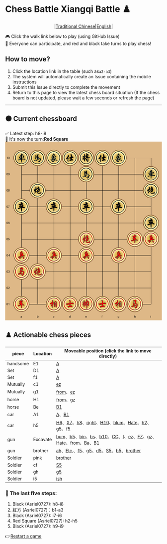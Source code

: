 # Chess Battle Xiangqi Battle ♟️

<div align="center">

\|[Traditional Chinese](README.md)\|[English](README.en.md)\|

</div>

🎮 Click the walk link below to play (using GitHub Issue)  
👥 Everyone can participate, and red and black take turns to play chess!

## How to move?

1.  Click the location link in the table (such as`a2-a3`)
2.  The system will automatically create an Issue containing the mobile instructions
3.  Submit this Issue directly to complete the movement
4.  Return to this page to view the latest chess board situation (If the chess board is not updated, please wait a few seconds or refresh the page)

* * *

## ⚫️ Current chessboard

✅ Latest step: h8-i8  
🎯 It's now the turn:**Red Square**  
![current board](https://raw.githubusercontent.com/Asriel0727/xiangqi-battle/main/images/board/board_20250616074236.png?20250616074236)

## ♟️ Actionable chess pieces

| piece    | Location | Moveable position (click the link to move directly)                                                                                                                                                                                                                                                                                                                                                                                                                                                                                                                                                                                                                                                                                                                                                                                                                                                                                                                                                                                                                                                                                                                                                                                                                                                                                                                                                                                                                                                                                                                                                                                                                                                                                                    |
| -------- | -------- | ------------------------------------------------------------------------------------------------------------------------------------------------------------------------------------------------------------------------------------------------------------------------------------------------------------------------------------------------------------------------------------------------------------------------------------------------------------------------------------------------------------------------------------------------------------------------------------------------------------------------------------------------------------------------------------------------------------------------------------------------------------------------------------------------------------------------------------------------------------------------------------------------------------------------------------------------------------------------------------------------------------------------------------------------------------------------------------------------------------------------------------------------------------------------------------------------------------------------------------------------------------------------------------------------------------------------------------------------------------------------------------------------------------------------------------------------------------------------------------------------------------------------------------------------------------------------------------------------------------------------------------------------------------------------------------------------------------------------------------------------------ |
| handsome | E1       | [A](https://github.com/Asriel0727/xiangqi-battle/issues/new?title=xiangqi%7Cmove%7Ce1-e2%7Cgame001&body=請勿修改標題,直接提交即可)                                                                                                                                                                                                                                                                                                                                                                                                                                                                                                                                                                                                                                                                                                                                                                                                                                                                                                                                                                                                                                                                                                                                                                                                                                                                                                                                                                                                                                                                                                                                                                                                                                 |
| Set      | D1       | [A](https://github.com/Asriel0727/xiangqi-battle/issues/new?title=xiangqi%7Cmove%7Cd1-e2%7Cgame001&body=請勿修改標題,直接提交即可)                                                                                                                                                                                                                                                                                                                                                                                                                                                                                                                                                                                                                                                                                                                                                                                                                                                                                                                                                                                                                                                                                                                                                                                                                                                                                                                                                                                                                                                                                                                                                                                                                                 |
| Set      | f1       | [A](https://github.com/Asriel0727/xiangqi-battle/issues/new?title=xiangqi%7Cmove%7Cf1-e2%7Cgame001&body=請勿修改標題,直接提交即可)                                                                                                                                                                                                                                                                                                                                                                                                                                                                                                                                                                                                                                                                                                                                                                                                                                                                                                                                                                                                                                                                                                                                                                                                                                                                                                                                                                                                                                                                                                                                                                                                                                 |
| Mutually | c1       | [ez](https://github.com/Asriel0727/xiangqi-battle/issues/new?title=xiangqi%7Cmove%7Cc1-e3%7Cgame001&body=請勿修改標題,直接提交即可)                                                                                                                                                                                                                                                                                                                                                                                                                                                                                                                                                                                                                                                                                                                                                                                                                                                                                                                                                                                                                                                                                                                                                                                                                                                                                                                                                                                                                                                                                                                                                                                                                                |
| Mutually | g1       | [from](https://github.com/Asriel0727/xiangqi-battle/issues/new?title=xiangqi%7Cmove%7Cg1-i3%7Cgame001&body=請勿修改標題,直接提交即可)、[ez](https://github.com/Asriel0727/xiangqi-battle/issues/new?title=xiangqi%7Cmove%7Cg1-e3%7Cgame001&body=請勿修改標題,直接提交即可)                                                                                                                                                                                                                                                                                                                                                                                                                                                                                                                                                                                                                                                                                                                                                                                                                                                                                                                                                                                                                                                                                                                                                                                                                                                                                                                                                                                                                                                                                                      |
| horse    | H1       | [from](https://github.com/Asriel0727/xiangqi-battle/issues/new?title=xiangqi%7Cmove%7Ch1-i3%7Cgame001&body=請勿修改標題,直接提交即可)、[gz](https://github.com/Asriel0727/xiangqi-battle/issues/new?title=xiangqi%7Cmove%7Ch1-g3%7Cgame001&body=請勿修改標題,直接提交即可)                                                                                                                                                                                                                                                                                                                                                                                                                                                                                                                                                                                                                                                                                                                                                                                                                                                                                                                                                                                                                                                                                                                                                                                                                                                                                                                                                                                                                                                                                                      |
| horse    | Be       | [B1](https://github.com/Asriel0727/xiangqi-battle/issues/new?title=xiangqi%7Cmove%7Ca3-b1%7Cgame001&body=請勿修改標題,直接提交即可)                                                                                                                                                                                                                                                                                                                                                                                                                                                                                                                                                                                                                                                                                                                                                                                                                                                                                                                                                                                                                                                                                                                                                                                                                                                                                                                                                                                                                                                                                                                                                                                                                                |
| car      | A1       | [A](https://github.com/Asriel0727/xiangqi-battle/issues/new?title=xiangqi%7Cmove%7Ca1-a2%7Cgame001&body=請勿修改標題,直接提交即可)、[B1](https://github.com/Asriel0727/xiangqi-battle/issues/new?title=xiangqi%7Cmove%7Ca1-b1%7Cgame001&body=請勿修改標題,直接提交即可)                                                                                                                                                                                                                                                                                                                                                                                                                                                                                                                                                                                                                                                                                                                                                                                                                                                                                                                                                                                                                                                                                                                                                                                                                                                                                                                                                                                                                                                                                                         |
| car      | h5       | [H6](https://github.com/Asriel0727/xiangqi-battle/issues/new?title=xiangqi%7Cmove%7Ch5-h6%7Cgame001&body=請勿修改標題,直接提交即可)、[X7](https://github.com/Asriel0727/xiangqi-battle/issues/new?title=xiangqi%7Cmove%7Ch5-h7%7Cgame001&body=請勿修改標題,直接提交即可)、[h8](https://github.com/Asriel0727/xiangqi-battle/issues/new?title=xiangqi%7Cmove%7Ch5-h8%7Cgame001&body=請勿修改標題,直接提交即可)、[right](https://github.com/Asriel0727/xiangqi-battle/issues/new?title=xiangqi%7Cmove%7Ch5-h9%7Cgame001&body=請勿修改標題,直接提交即可)、[H10](https://github.com/Asriel0727/xiangqi-battle/issues/new?title=xiangqi%7Cmove%7Ch5-h10%7Cgame001&body=請勿修改標題,直接提交即可)、[hlum](https://github.com/Asriel0727/xiangqi-battle/issues/new?title=xiangqi%7Cmove%7Ch5-h4%7Cgame001&body=請勿修改標題,直接提交即可)、[Hate](https://github.com/Asriel0727/xiangqi-battle/issues/new?title=xiangqi%7Cmove%7Ch5-h3%7Cgame001&body=請勿修改標題,直接提交即可)、[h2](https://github.com/Asriel0727/xiangqi-battle/issues/new?title=xiangqi%7Cmove%7Ch5-h2%7Cgame001&body=請勿修改標題,直接提交即可)、[g5](https://github.com/Asriel0727/xiangqi-battle/issues/new?title=xiangqi%7Cmove%7Ch5-g5%7Cgame001&body=請勿修改標題,直接提交即可)、[f5](https://github.com/Asriel0727/xiangqi-battle/issues/new?title=xiangqi%7Cmove%7Ch5-f5%7Cgame001&body=請勿修改標題,直接提交即可)                                                                                                                                                                                                                                                                                                                                                                                                                                                                                               |
| gun      | Excavate | [bum](https://github.com/Asriel0727/xiangqi-battle/issues/new?title=xiangqi%7Cmove%7Cb3-b4%7Cgame001&body=請勿修改標題,直接提交即可)、[b5](https://github.com/Asriel0727/xiangqi-battle/issues/new?title=xiangqi%7Cmove%7Cb3-b5%7Cgame001&body=請勿修改標題,直接提交即可)、[bin](https://github.com/Asriel0727/xiangqi-battle/issues/new?title=xiangqi%7Cmove%7Cb3-b6%7Cgame001&body=請勿修改標題,直接提交即可)、[bs](https://github.com/Asriel0727/xiangqi-battle/issues/new?title=xiangqi%7Cmove%7Cb3-b7%7Cgame001&body=請勿修改標題,直接提交即可)、[b10](https://github.com/Asriel0727/xiangqi-battle/issues/new?title=xiangqi%7Cmove%7Cb3-b10%7Cgame001&body=請勿修改標題,直接提交即可)、[CC](https://github.com/Asriel0727/xiangqi-battle/issues/new?title=xiangqi%7Cmove%7Cb3-c3%7Cgame001&body=請勿修改標題,直接提交即可)、[I](https://github.com/Asriel0727/xiangqi-battle/issues/new?title=xiangqi%7Cmove%7Cb3-d3%7Cgame001&body=請勿修改標題,直接提交即可)、[ez](https://github.com/Asriel0727/xiangqi-battle/issues/new?title=xiangqi%7Cmove%7Cb3-e3%7Cgame001&body=請勿修改標題,直接提交即可)、[FZ](https://github.com/Asriel0727/xiangqi-battle/issues/new?title=xiangqi%7Cmove%7Cb3-f3%7Cgame001&body=請勿修改標題,直接提交即可)、[gz](https://github.com/Asriel0727/xiangqi-battle/issues/new?title=xiangqi%7Cmove%7Cb3-g3%7Cgame001&body=請勿修改標題,直接提交即可)、[Hate](https://github.com/Asriel0727/xiangqi-battle/issues/new?title=xiangqi%7Cmove%7Cb3-h3%7Cgame001&body=請勿修改標題,直接提交即可)、[from](https://github.com/Asriel0727/xiangqi-battle/issues/new?title=xiangqi%7Cmove%7Cb3-i3%7Cgame001&body=請勿修改標題,直接提交即可)、[Ba](https://github.com/Asriel0727/xiangqi-battle/issues/new?title=xiangqi%7Cmove%7Cb3-b2%7Cgame001&body=請勿修改標題,直接提交即可)、[B1](https://github.com/Asriel0727/xiangqi-battle/issues/new?title=xiangqi%7Cmove%7Cb3-b1%7Cgame001&body=請勿修改標題,直接提交即可) |
| gun      | brother  | [ah](https://github.com/Asriel0727/xiangqi-battle/issues/new?title=xiangqi%7Cmove%7Ce5-e6%7Cgame001&body=請勿修改標題,直接提交即可)、[Etc.](https://github.com/Asriel0727/xiangqi-battle/issues/new?title=xiangqi%7Cmove%7Ce5-e9%7Cgame001&body=請勿修改標題,直接提交即可)、[f5](https://github.com/Asriel0727/xiangqi-battle/issues/new?title=xiangqi%7Cmove%7Ce5-f5%7Cgame001&body=請勿修改標題,直接提交即可)、[g5](https://github.com/Asriel0727/xiangqi-battle/issues/new?title=xiangqi%7Cmove%7Ce5-g5%7Cgame001&body=請勿修改標題,直接提交即可)、[d5](https://github.com/Asriel0727/xiangqi-battle/issues/new?title=xiangqi%7Cmove%7Ce5-d5%7Cgame001&body=請勿修改標題,直接提交即可)、[S5](https://github.com/Asriel0727/xiangqi-battle/issues/new?title=xiangqi%7Cmove%7Ce5-c5%7Cgame001&body=請勿修改標題,直接提交即可)、[b5](https://github.com/Asriel0727/xiangqi-battle/issues/new?title=xiangqi%7Cmove%7Ce5-b5%7Cgame001&body=請勿修改標題,直接提交即可)、[brother](https://github.com/Asriel0727/xiangqi-battle/issues/new?title=xiangqi%7Cmove%7Ce5-a5%7Cgame001&body=請勿修改標題,直接提交即可)                                                                                                                                                                                                                                                                                                                                                                                                                                                                                                                                                                                                                                                                                                                                                 |
| Soldier  | pink     | [brother](https://github.com/Asriel0727/xiangqi-battle/issues/new?title=xiangqi%7Cmove%7Ca4-a5%7Cgame001&body=請勿修改標題,直接提交即可)                                                                                                                                                                                                                                                                                                                                                                                                                                                                                                                                                                                                                                                                                                                                                                                                                                                                                                                                                                                                                                                                                                                                                                                                                                                                                                                                                                                                                                                                                                                                                                                                                           |
| Soldier  | cf       | [S5](https://github.com/Asriel0727/xiangqi-battle/issues/new?title=xiangqi%7Cmove%7Cc4-c5%7Cgame001&body=請勿修改標題,直接提交即可)                                                                                                                                                                                                                                                                                                                                                                                                                                                                                                                                                                                                                                                                                                                                                                                                                                                                                                                                                                                                                                                                                                                                                                                                                                                                                                                                                                                                                                                                                                                                                                                                                                |
| Soldier  | gh       | [g5](https://github.com/Asriel0727/xiangqi-battle/issues/new?title=xiangqi%7Cmove%7Cg4-g5%7Cgame001&body=請勿修改標題,直接提交即可)                                                                                                                                                                                                                                                                                                                                                                                                                                                                                                                                                                                                                                                                                                                                                                                                                                                                                                                                                                                                                                                                                                                                                                                                                                                                                                                                                                                                                                                                                                                                                                                                                                |
| Soldier  | i5       | [ish](https://github.com/Asriel0727/xiangqi-battle/issues/new?title=xiangqi%7Cmove%7Ci5-i6%7Cgame001&body=請勿修改標題,直接提交即可)                                                                                                                                                                                                                                                                                                                                                                                                                                                                                                                                                                                                                                                                                                                                                                                                                                                                                                                                                                                                                                                                                                                                                                                                                                                                                                                                                                                                                                                                                                                                                                                                                               |

### 📜 The last five steps:

1.  Black (Asriel0727): h8-i8
2.  紅方 (Asriel0727)：b1-a3
3.  Black (Asriel0727): i7-i6
4.  Red Square (Asriel0727): h2-h5
5.  Black (Asriel0727): h9-i9

👉[Restart a game](https://github.com/Asriel0727/xiangqi-battle/issues/new?title=xiangqi|chess|new|game001&body=請勿修改標題,直接提交即可)
